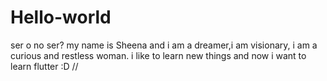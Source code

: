# Hello-world
ser o no ser?
my name is Sheena and i am  a dreamer,i am visionary, i am a curious and restless woman.
i like to learn new things and now i want to learn flutter :D
//
